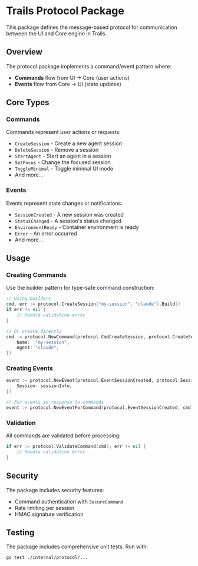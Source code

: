 # Trails Protocol Package

This package defines the message-based protocol for communication between the UI and Core engine in Trails.

## Overview

The protocol package implements a command/event pattern where:
- **Commands** flow from UI → Core (user actions)
- **Events** flow from Core → UI (state updates)

## Core Types

### Commands
Commands represent user actions or requests:
- `CreateSession` - Create a new agent session
- `DeleteSession` - Remove a session
- `StartAgent` - Start an agent in a session
- `SetFocus` - Change the focused session
- `ToggleMinimal` - Toggle minimal UI mode
- And more...

### Events
Events represent state changes or notifications:
- `SessionCreated` - A new session was created
- `StatusChanged` - A session's status changed
- `EnvironmentReady` - Container environment is ready
- `Error` - An error occurred
- And more...

## Usage

### Creating Commands

Use the builder pattern for type-safe command construction:

```go
// Using builders
cmd, err := protocol.CreateSession("my-session", "claude").Build()
if err != nil {
    // Handle validation error
}

// Or create directly
cmd := protocol.NewCommand(protocol.CmdCreateSession, protocol.CreateSessionCommand{
    Name:  "my-session",
    Agent: "claude",
})
```

### Creating Events

```go
event := protocol.NewEvent(protocol.EventSessionCreated, protocol.SessionCreatedEvent{
    Session: sessionInfo,
})

// For events in response to commands
event := protocol.NewEventForCommand(protocol.EventSessionCreated, cmd.ID, payload)
```

### Validation

All commands are validated before processing:

```go
if err := protocol.ValidateCommand(cmd); err != nil {
    // Handle validation error
}
```

## Security

The package includes security features:
- Command authentication with `SecureCommand`
- Rate limiting per session
- HMAC signature verification

## Testing

The package includes comprehensive unit tests. Run with:

```bash
go test ./internal/protocol/...
```